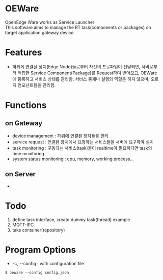 # OEWare
OpenEdge Ware works as Service Launcher \
This software aims to manage the RT task(components or packages) on target application gateway device.

# Features
* 하위에 연결된 장치(Edge Node)들로부터 자신의 프로파일이 전달되면, 서버로부터 적합한 Service Component(Package)를 Request하여 받아오고, OEWare에 등록하고 서비스 상태를 관리함. 서비스 중재나 실행의 역할은 하지 않으며, 오로지 컴포넌트들을 관리함.

# Functions
## on Gateway
- device management : 하위에 연결된 장치들을 관리
- service request : 연결된 장치에서 요청하는 서비스들을 서버에 요구하여 설치
- task monitoring : 구동되는 서비스(task)들이 realtime이 필요하다면 task의 time 
monitoring
- system status monitoring : cpu, memory, working process...

## on Server
- 

# Todo
1. define task interface, create dummy task(thread) example
2. MQTT-IPC
3. taks container(repository)

# Program Options

* -c, --config  : with configuration file
```
$ oeware --config config.json
```
